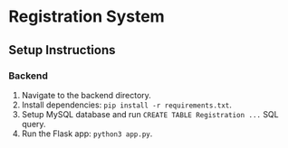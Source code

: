 # Registration System

## Setup Instructions

### Backend
1. Navigate to the backend directory.
2. Install dependencies: `pip install -r requirements.txt`.
3. Setup MySQL database and run `CREATE TABLE Registration ...` SQL query.
4. Run the Flask app: `python3 app.py`.

